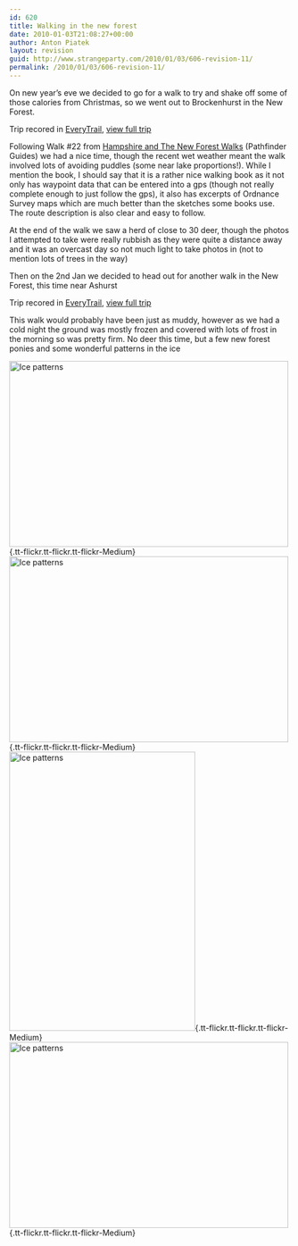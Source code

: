 ```yaml
---
id: 620
title: Walking in the new forest
date: 2010-01-03T21:08:27+00:00
author: Anton Piatek
layout: revision
guid: http://www.strangeparty.com/2010/01/03/606-revision-11/
permalink: /2010/01/03/606-revision-11/
---
```

On new year&#8217;s eve we decided to go for a walk to try and shake off some of those calories from Christmas, so we went out to Brockenhurst in the New Forest.

  
Trip recored in [EveryTrail](http://www.everytrail.com), [view full trip](http://www.everytrail.com/view_trip.php?trip_id=453763)

Following Walk #22 from [Hampshire and The New Forest Walks](http://www.crimsonpublishing.co.uk/book/details/9780711706095/jenny-plunknett-david-foster/hampshire-amp-the-new-forest-walks) (Pathfinder Guides) we had a nice time, though the recent wet weather meant the walk involved lots of avoiding puddles (some near lake proportions!). While I mention the book, I should say that it is a rather nice walking book as it not only has waypoint data that can be entered into a gps (though not really complete enough to just follow the gps), it also has excerpts of Ordnance Survey maps which are much better than the sketches some books use. The route description is also clear and easy to follow.

At the end of the walk we saw a herd of close to 30 deer, though the photos I attempted to take were really rubbish as they were quite a distance away and it was an overcast day so not much light to take photos in (not to mention lots of trees in the way)

Then on the 2nd Jan we decided to head out for another walk in the New Forest, this time near Ashurst



Trip recored in [EveryTrail](http://www.everytrail.com), [view full trip](http://www.everytrail.com/view_trip.php?trip_id=455839)

This walk would probably have been just as muddy, however as we had a cold night the ground was mostly frozen and covered with lots of frost in the morning so was pretty firm. No deer this time, but a few new forest ponies and some wonderful patterns in the ice

[<img src="http://farm5.static.flickr.com/4071/4240613391_dce3591b03.jpg" border="0" alt="Ice patterns" width="500" height="333" />](http://farm5.static.flickr.com/4071/4240613391_dce3591b03_b.jpg "Ice patterns"){.tt-flickr.tt-flickr.tt-flickr-Medium} [<img src="http://farm5.static.flickr.com/4009/4241386910_0321e788dc.jpg" border="0" alt="Ice patterns" width="500" height="333" />](http://farm5.static.flickr.com/4009/4241386910_0321e788dc_b.jpg "Ice patterns"){.tt-flickr.tt-flickr.tt-flickr-Medium} [<img src="http://farm3.static.flickr.com/2525/4241384066_a10dc52a2e.jpg" border="0" alt="Ice patterns" width="333" height="500" />](http://farm3.static.flickr.com/2525/4241384066_a10dc52a2e_b.jpg "Ice patterns"){.tt-flickr.tt-flickr.tt-flickr-Medium} [<img src="http://farm3.static.flickr.com/2525/4241382790_b7dd1b6ec0.jpg" border="0" alt="Ice patterns" width="500" height="333" />](http://farm3.static.flickr.com/2525/4241382790_b7dd1b6ec0_b.jpg "Ice patterns"){.tt-flickr.tt-flickr.tt-flickr-Medium}